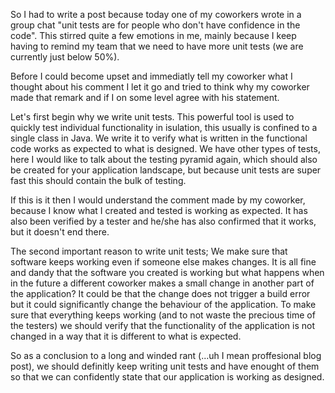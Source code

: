 So I had to write a post because today one of my coworkers wrote in a group chat "unit tests are for people who don't have confidence in the code". This stirred quite a few emotions in me, mainly because I keep having to remind my team that we need to have more unit tests (we are currently just below 50%).

Before I could become upset and immediatly tell my coworker what I thought about his comment I let it go and tried to think why my coworker made that remark and if I on some level agree with his statement.


Let's first begin why we write unit tests. This powerful tool is used to quickly test individual functionality in isulation, this usually is confined to a single class in Java. We write it to verify what is written in the functional code works as expected to what is designed. We have other types of tests, here I would like to talk about the testing pyramid again, which should also be created for your application landscape, but because unit tests are super fast this should contain the bulk of testing.

If this is it then I would understand the comment made by my coworker, because I know what I created and tested is working as expected. It has also been verified by a tester and he/she has also confirmed that it works, but it doesn't end there. 

The second important reason to write unit tests; We make sure that software keeps working even if someone else makes changes. It is all fine and dandy that the software you created is working but what happens when in the future a different coworker makes a small change in another part of the application? It could be that the change does not trigger a build error but it could significantly change the behaviour of the application. To make sure that everything keeps working (and to not waste the precious time of the testers) we should verify that the functionality of the application is not changed in a way that it is different to what is expected.

So as a conclusion to a long and winded rant (...uh I mean proffesional blog post), we should definitly keep writing unit tests and have enought of them so that we can confidently state that our application is working as designed.
